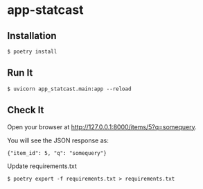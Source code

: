# app-statcast

## Installation
```
$ poetry install
```

## Run It
```
$ uvicorn app_statcast.main:app --reload
```

## Check It
Open your browser at http://127.0.0.1:8000/items/5?q=somequery.

You will see the JSON response as:
```
{"item_id": 5, "q": "somequery"}
```

Update requirements.txt
```
$ poetry export -f requirements.txt > requirements.txt
```